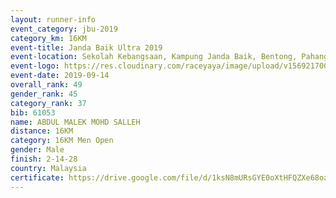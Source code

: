 ```yaml
---
layout: runner-info 
event_category: jbu-2019 
category_km: 16KM 
event-title: Janda Baik Ultra 2019
event-location: Sekolah Kebangsaan, Kampung Janda Baik, Bentong, Pahang, Malaysia 
event-logo: https://res.cloudinary.com/raceyaya/image/upload/v1569217009/logo/janda-baik_vch1pc.jpg 
event-date: 2019-09-14 
overall_rank: 49
gender_rank: 45
category_rank: 37
bib: 61053
name: ABDUL MALEK MOHD SALLEH
distance: 16KM
category: 16KM Men Open
gender: Male
finish: 2-14-28
country: Malaysia
certificate: https://drive.google.com/file/d/1ksN8mURsGYE0oXtHFQZXe68oaDONeKiW/view?usp=sharing
---
```

